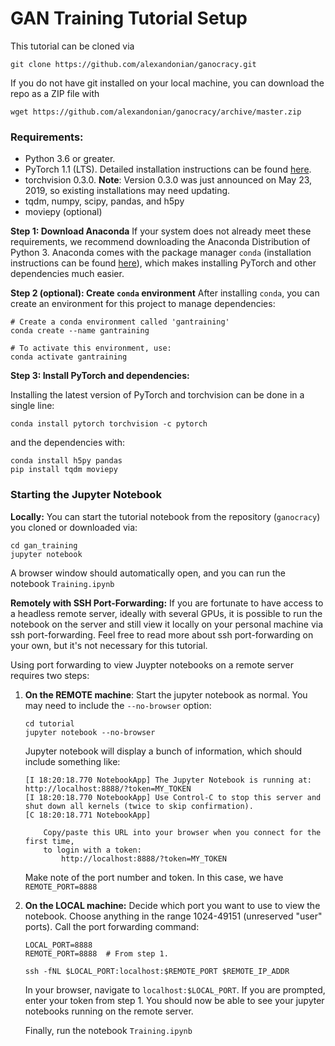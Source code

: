 # GAN Training Tutorial Setup

This tutorial can be cloned via

```
git clone https://github.com/alexandonian/ganocracy.git
```

If you do not have git installed on your local machine, you can download the repo as a ZIP file with

```
wget https://github.com/alexandonian/ganocracy/archive/master.zip
```

### Requirements:
- Python 3.6 or greater.
- PyTorch 1.1 (LTS). Detailed installation instructions can be found [here](https://pytorch.org/get-started/locally/).
- torchvision 0.3.0. **Note**: Version 0.3.0 was just announced on May 23, 2019, so existing installations may need updating.
- tqdm, numpy, scipy, pandas, and h5py
- moviepy (optional)

**Step 1: Download Anaconda** If your system does not already meet these requirements, we recommend downloading the Anaconda Distribution of Python 3. Anaconda comes with the package manager `conda` (installation instructions can be found [here](http://ganocracy.csail.mit.edu/tutorial/setup.html)),  which makes installing PyTorch and other dependencies much easier.

**Step 2 (optional): Create `conda` environment** After installing `conda`, you can create an environment for this project to manage dependencies:

```
# Create a conda environment called 'gantraining'
conda create --name gantraining

# To activate this environment, use:
conda activate gantraining
```

**Step 3: Install PyTorch and dependencies:**
	
Installing the latest version of PyTorch and torchvision can be done in a single line:

```	
conda install pytorch torchvision -c pytorch
```
and the dependencies with:
	
```
conda install h5py pandas
pip install tqdm moviepy
```

### Starting the Jupyter Notebook
	
**Locally:** You can start the tutorial notebook from the repository (`ganocracy`) you cloned or downloaded via:
	
```
cd gan_training
jupyter notebook
```
A browser window should automatically open, and you can run the notebook `Training.ipynb`
	
**Remotely with SSH Port-Forwarding:** If you are fortunate to have access to a headless remote server, ideally with several GPUs, it is possible to run the notebook on the server and still view it locally on your personal machine via ssh port-forwarding. Feel free to read more about ssh port-forwarding on your own, but it's not necessary for this tutorial.
 
 Using port forwarding to view Juypter notebooks on a remote server requires two steps:
 
1. **On the REMOTE machine**: Start the jupyter notebook as normal. You may need to include the `--no-browser` option:
    ```
    cd tutorial
    jupyter notebook --no-browser
    ```
    Jupyter notebook will display a bunch of information, which should include something like:
    ```
    [I 18:20:18.770 NotebookApp] The Jupyter Notebook is running at: http://localhost:8888/?token=MY_TOKEN
    [I 18:20:18.770 NotebookApp] Use Control-C to stop this server and shut down all kernels (twice to skip confirmation).
    [C 18:20:18.771 NotebookApp]
    
        Copy/paste this URL into your browser when you connect for the first time,
        to login with a token:
            http://localhost:8888/?token=MY_TOKEN
    ```
    
    Make note of the port number and token. In this case, we have `REMOTE_PORT=8888`

2. **On the LOCAL machine:** Decide which port you want to use to view the notebook. Choose anything in the range 1024-49151  (unreserved "user" ports). Call the port forwarding command:

    ```
    LOCAL_PORT=8888
    REMOTE_PORT=8888  # From step 1.
    
    ssh -fNL $LOCAL_PORT:localhost:$REMOTE_PORT $REMOTE_IP_ADDR
    ```
    In your browser, navigate to `localhost:$LOCAL_PORT`. If you are prompted, enter your token from step 1. You should now be able to see your jupyter notebooks running on the remote server.
    
    Finally, run the notebook `Training.ipynb`